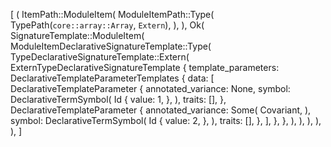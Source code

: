 [
    (
        ItemPath::ModuleItem(
            ModuleItemPath::Type(
                TypePath(`core::array::Array`, `Extern`),
            ),
        ),
        Ok(
            SignatureTemplate::ModuleItem(
                ModuleItemDeclarativeSignatureTemplate::Type(
                    TypeDeclarativeSignatureTemplate::Extern(
                        ExternTypeDeclarativeSignatureTemplate {
                            template_parameters: DeclarativeTemplateParameterTemplates {
                                data: [
                                    DeclarativeTemplateParameter {
                                        annotated_variance: None,
                                        symbol: DeclarativeTermSymbol(
                                            Id {
                                                value: 1,
                                            },
                                        ),
                                        traits: [],
                                    },
                                    DeclarativeTemplateParameter {
                                        annotated_variance: Some(
                                            Covariant,
                                        ),
                                        symbol: DeclarativeTermSymbol(
                                            Id {
                                                value: 2,
                                            },
                                        ),
                                        traits: [],
                                    },
                                ],
                            },
                        },
                    ),
                ),
            ),
        ),
    ),
]
